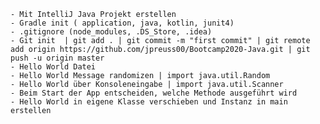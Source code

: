 	- Mit IntelliJ Java Projekt erstellen
	- Gradle init ( application, java, kotlin, junit4)
	- .gitignore (node_modules, .DS_Store, .idea)
	- Git init  | git add . | git commit -m "first commit" | git remote add origin https://github.com/jpreuss00/Bootcamp2020-Java.git | git push -u origin master
    - Hello World Datei 
    - Hello World Message randomizen | import java.util.Random
    - Hello World über Konsoleneingabe | import java.util.Scanner
    - Beim Start der App entscheiden, welche Methode ausgeführt wird
	- Hello World in eigene Klasse verschieben und Instanz in main erstellen

